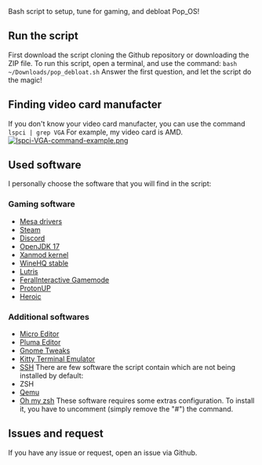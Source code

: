 Bash script to setup, tune for gaming, and debloat Pop_OS!
## Run the script
First download the script cloning the Github repository or downloading the ZIP file.
To run this script, open a terminal, and use the command:
`bash ~/Downloads/pop_debloat.sh`
Answer the first question, and let the script do the magic!
## Finding video card manufacter
If you don't know your video card manufacter, you can use the command
`lspci | grep VGA`
For example, my video card is AMD.
[![lspci-VGA-command-example.png](https://i.postimg.cc/pdQgVdL1/lspci-VGA-command-example.png)](https://postimg.cc/DWZCBnsq)
## Used software
I personally choose the software that you will find in the script:
### Gaming software
- [Mesa drivers](https://gitlab.freedesktop.org/mesa)
- [Steam](https://store.steampowered.com)
- [Discord](https://discord.com)
- [OpenJDK 17](https://openjdk.java.net/projects/jdk/17)
- [Xanmod kernel](https://xanmod.org)
- [WineHQ stable](https://www.winehq.org)
- [Lutris](https://lutris.net)
- [FeralInteractive Gamemode](https://github.com/FeralInteractive/gamemode)
- [ProtonUP](https://github.com/AUNaseef/protonup)
- [Heroic](https://heroicgameslauncher.com)
### Additional softwares
- [Micro Editor](https://micro-editor.github.io)
- [Pluma Editor](https://wiki.mate-desktop.org/mate-desktop/applications/pluma)
- [Gnome Tweaks](https://wiki.gnome.org/Apps/Tweaks)
- [Kitty Terminal Emulator](https://github.com/kovidgoyal/kitty)
- [SSH](https://www.ssh.com/academy/ssh)
There are few software the script contain which are not being installed by default:
- ZSH
- [Qemu](https://www.qemu.org)
- [Oh my zsh](https://github.com/ohmyzsh/ohmyzsh)
These software requires some extras configuration. To install it, you have to uncomment (simply remove the "#") the command.
## Issues and request
If you have any issue or request, open an issue via Github.

